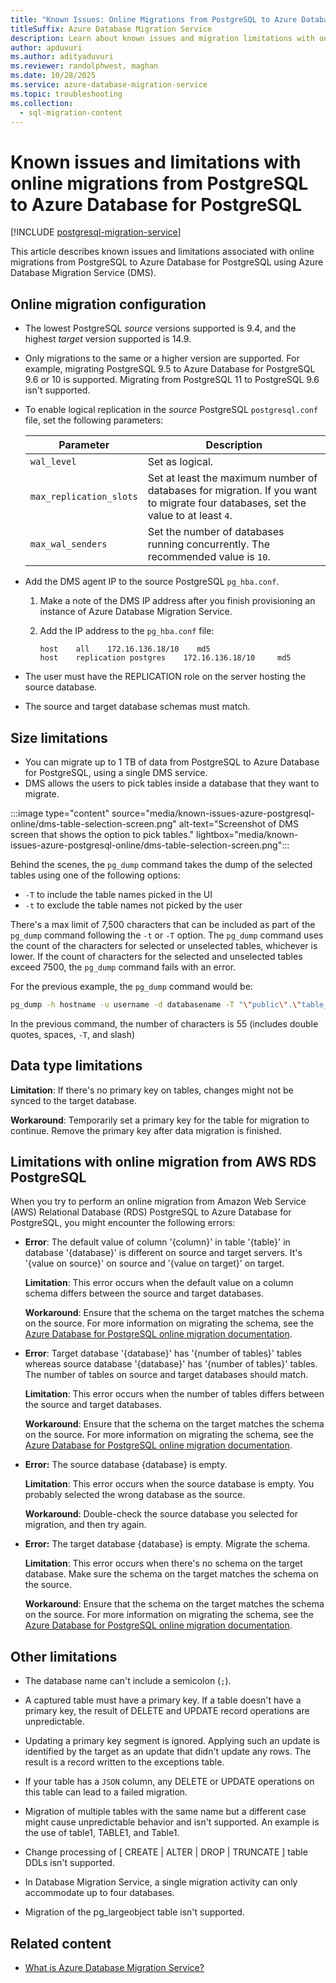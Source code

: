 ```yaml
---
title: "Known Issues: Online Migrations from PostgreSQL to Azure Database for PostgreSQL"
titleSuffix: Azure Database Migration Service
description: Learn about known issues and migration limitations with online migrations from PostgreSQL to Azure Database for PostgreSQL using the Azure Database Migration Service.
author: apduvuri
ms.author: adityaduvuri
ms.reviewer: randolphwest, maghan
ms.date: 10/28/2025
ms.service: azure-database-migration-service
ms.topic: troubleshooting
ms.collection:
  - sql-migration-content
---
```


# Known issues and limitations with online migrations from PostgreSQL to Azure Database for PostgreSQL

[!INCLUDE [postgresql-migration-service](includes/postgresql-migration-service.md)]

This article describes known issues and limitations associated with online migrations from PostgreSQL to Azure Database for PostgreSQL using Azure Database Migration Service (DMS).

## Online migration configuration

- The lowest PostgreSQL *source* versions supported is 9.4, and the highest *target* version supported is 14.9.

- Only migrations to the same or a higher version are supported. For example, migrating PostgreSQL 9.5 to Azure Database for PostgreSQL 9.6 or 10 is supported. Migrating from PostgreSQL 11 to PostgreSQL 9.6 isn't supported.

- To enable logical replication in the *source* PostgreSQL `postgresql.conf` file, set the following parameters:

  | Parameter | Description |
  | --- | --- |
  | `wal_level` | Set as logical. |
  | `max_replication_slots` | Set at least the maximum number of databases for migration. If you want to migrate four databases, set the value to at least `4`. |
  | `max_wal_senders` | Set the number of databases running concurrently. The recommended value is `10`. |

- Add the DMS agent IP to the source PostgreSQL `pg_hba.conf`.

  1. Make a note of the DMS IP address after you finish provisioning an instance of Azure Database Migration Service.

  1. Add the IP address to the `pg_hba.conf` file:

     ```output
     host    all    172.16.136.18/10    md5
     host    replication postgres    172.16.136.18/10     md5
     ```

- The user must have the REPLICATION role on the server hosting the source database.

- The source and target database schemas must match.

## Size limitations

- You can migrate up to 1 TB of data from PostgreSQL to Azure Database for PostgreSQL, using a single DMS service.
- DMS allows the users to pick tables inside a database that they want to migrate.

:::image type="content" source="media/known-issues-azure-postgresql-online/dms-table-selection-screen.png" alt-text="Screenshot of DMS screen that shows the option to pick tables." lightbox="media/known-issues-azure-postgresql-online/dms-table-selection-screen.png":::

Behind the scenes, the `pg_dump` command takes the dump of the selected tables using one of the following options:

- `-T` to include the table names picked in the UI
- `-t` to exclude the table names not picked by the user

There's a max limit of 7,500 characters that can be included as part of the `pg_dump` command following the `-t` or `-T` option. The `pg_dump` command uses the count of the characters for selected or unselected tables, whichever is lower. If the count of characters for the selected and unselected tables exceed 7500, the `pg_dump` command fails with an error.

For the previous example, the `pg_dump` command would be:

```bash
pg_dump -h hostname -u username -d databasename -T "\"public\".\"table_1\"" -T "\"public\".\"table_2\""
```

In the previous command, the number of characters is 55 (includes double quotes, spaces, `-T`, and slash)

## Data type limitations

**Limitation**: If there's no primary key on tables, changes might not be synced to the target database.

**Workaround**: Temporarily set a primary key for the table for migration to continue. Remove the primary key after data migration is finished.

## Limitations with online migration from AWS RDS PostgreSQL

When you try to perform an online migration from Amazon Web Service (AWS) Relational Database (RDS) PostgreSQL to Azure Database for PostgreSQL, you might encounter the following errors:

- **Error**: The default value of column '{column}' in table '{table}' in database '{database}' is different on source and target servers. It's '{value on source}' on source and '{value on target}' on target.

  **Limitation**: This error occurs when the default value on a column schema differs between the source and target databases.

  **Workaround**: Ensure that the schema on the target matches the schema on the source. For more information on migrating the schema, see the [Azure Database for PostgreSQL online migration documentation](tutorial-postgresql-azure-postgresql-online.md#migrate-the-sample-schema).

- **Error**: Target database '{database}' has '{number of tables}' tables whereas source database '{database}' has '{number of tables}' tables. The number of tables on source and target databases should match.

  **Limitation**: This error occurs when the number of tables differs between the source and target databases.

  **Workaround**: Ensure that the schema on the target matches the schema on the source. For more information on migrating the schema, see the [Azure Database for PostgreSQL online migration documentation](tutorial-postgresql-azure-postgresql-online.md#migrate-the-sample-schema).

- **Error:** The source database {database} is empty.

  **Limitation**: This error occurs when the source database is empty. You probably selected the wrong database as the source.

  **Workaround**: Double-check the source database you selected for migration, and then try again.

- **Error:** The target database {database} is empty. Migrate the schema.

  **Limitation**: This error occurs when there's no schema on the target database. Make sure the schema on the target matches the schema on the source.

  **Workaround**: Ensure that the schema on the target matches the schema on the source. For more information on migrating the schema, see the [Azure Database for PostgreSQL online migration documentation](tutorial-postgresql-azure-postgresql-online.md#migrate-the-sample-schema).

## Other limitations

- The database name can't include a semicolon (`;`).

- A captured table must have a primary key. If a table doesn't have a primary key, the result of DELETE and UPDATE record operations are unpredictable.

- Updating a primary key segment is ignored. Applying such an update is identified by the target as an update that didn't update any rows. The result is a record written to the exceptions table.

- If your table has a `JSON` column, any DELETE or UPDATE operations on this table can lead to a failed migration.

- Migration of multiple tables with the same name but a different case might cause unpredictable behavior and isn't supported. An example is the use of table1, TABLE1, and Table1.

- Change processing of [ CREATE | ALTER | DROP | TRUNCATE ] table DDLs isn't supported.

- In Database Migration Service, a single migration activity can only accommodate up to four databases.

- Migration of the pg_largeobject table isn't supported.

## Related content

- [What is Azure Database Migration Service?](dms-overview.md)
